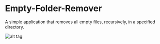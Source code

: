 # Empty-Folder-Remover
A simple application that removes all empty files, recursively, in a specified directory.

![alt tag](https://github.com/JosephTLyons/Empty-Folder-Remover/blob/master/Images/Empty%20Folder%20Remover.png)
